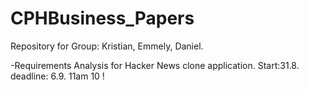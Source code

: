 # CPHBusiness_Papers
Repository for Group: Kristian, Emmely, Daniel.

-Requirements Analysis for Hacker News clone application.
Start:31.8. deadline: 6.9. 11am 10 !
